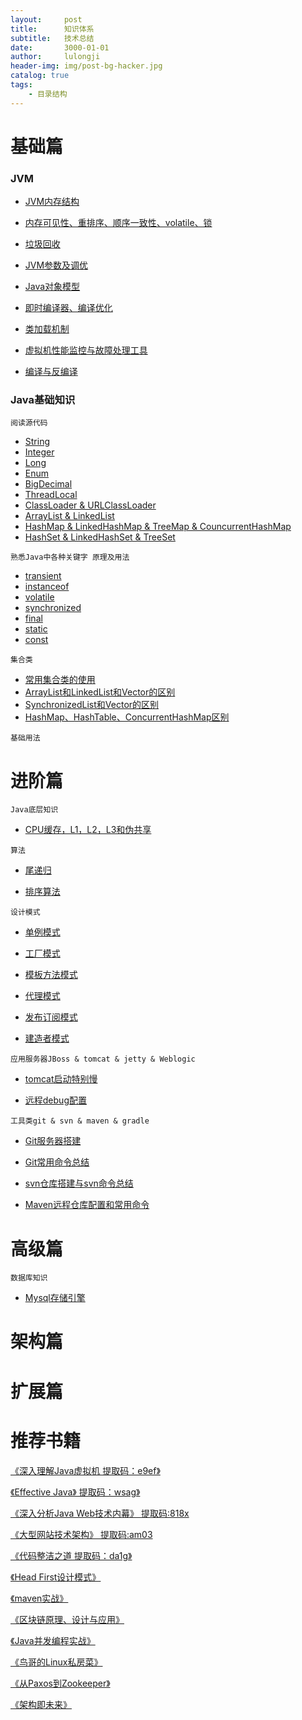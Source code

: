 ```yaml
---
layout:     post
title:      知识体系
subtitle:   技术总结
date:       3000-01-01
author:     lulongji
header-img: img/post-bg-hacker.jpg
catalog: true
tags:
    - 目录结构
---
```



# 基础篇

### JVM

- [JVM内存结构](https://blog.lulongji.cn/2015/12/10/JVM%E7%9F%A5%E8%AF%86%E6%A2%B3%E7%90%86%E4%B8%80/)

- [内存可见性、重排序、顺序一致性、volatile、锁](https://blog.lulongji.cn/2015/12/11/JVM%E7%9F%A5%E8%AF%86%E6%A2%B3%E7%90%86%E4%BA%8C/)

- [垃圾回收](https://blog.lulongji.cn/2015/12/15/GC%E5%92%8CGC%E7%AE%97%E6%B3%95/)

- [JVM参数及调优](https://blog.lulongji.cn/2015/12/12/JVM知识梳理三/)

- [Java对象模型](https://www.hollischuang.com/archives/1910)

- [即时编译器、编译优化](https://blog.lulongji.cn/2015/12/16/%E5%8D%B3%E6%97%B6%E7%BC%96%E8%AF%91%E5%92%8C%E7%BC%96%E8%AF%91%E4%BC%98%E5%8C%96/)

- [类加载机制](https://blog.lulongji.cn/2015/12/13/JVM%E7%9F%A5%E8%AF%86%E6%A2%B3%E7%90%86%E5%9B%9B/)

- [虚拟机性能监控与故障处理工具](https://blog.lulongji.cn/2015/12/14/JVM%E7%9F%A5%E8%AF%86%E6%A2%B3%E7%90%86%E4%BA%94/)

- [编译与反编译](https://blog.lulongji.cn/2015/12/14/JVM%E7%9F%A5%E8%AF%86%E6%A2%B3%E7%90%86%E5%85%AD/)


### Java基础知识

```阅读源代码```
- [String](https://blog.lulongji.cn/2016/02/03/Java%E5%9F%BA%E7%A1%80%E6%BA%90%E7%A0%81%E4%B8%80/)
- [Integer](https://blog.lulongji.cn/2016/02/11/Java%E5%9F%BA%E7%A1%80%E6%BA%90%E7%A0%81%E4%BA%8C/)
- [Long]()
- [Enum]()
- [BigDecimal]()
- [ThreadLocal]()
- [ClassLoader & URLClassLoader]()
- [ArrayList & LinkedList]()
- [HashMap & LinkedHashMap & TreeMap & CouncurrentHashMap]()
- [HashSet & LinkedHashSet & TreeSet]()

```熟悉Java中各种关键字 原理及用法```
- [transient]()
- [instanceof]()
- [volatile]()
- [synchronized]()
- [final]()
- [static]()
- [const]()

```集合类```
- [常用集合类的使用]()
- [ArrayList和LinkedList和Vector的区别]()
- [SynchronizedList和Vector的区别]()
- [HashMap、HashTable、ConcurrentHashMap区别]()

```基础用法```



# 进阶篇

```Java底层知识```
- [CPU缓存，L1，L2，L3和伪共享](https://blog.lulongji.cn/2016/03/01/CPU%E7%BC%93%E5%AD%98-L1-L2-L3%E5%92%8C%E4%BC%AA%E5%85%B1%E4%BA%AB/)


```算法```
- [尾递归](https://www.cnblogs.com/invoker-/p/7723420.html) 

- [排序算法](https://www.cnblogs.com/onepixel/articles/7674659.html)


```设计模式```
- [单例模式](https://blog.lulongji.cn/2017/10/09/%E8%AE%BE%E8%AE%A1%E6%A8%A1%E5%BC%8F%E7%B3%BB%E5%88%97%E4%B8%80/)

- [工厂模式](https://blog.lulongji.cn/2017/10/10/%E8%AE%BE%E8%AE%A1%E6%A8%A1%E5%BC%8F%E7%B3%BB%E5%88%97%E4%BA%8C/)

- [模板方法模式](https://blog.lulongji.cn/2017/10/10/%E8%AE%BE%E8%AE%A1%E6%A8%A1%E5%BC%8F%E7%B3%BB%E5%88%97%E4%B8%89/)

- [代理模式](https://blog.lulongji.cn/2017/10/10/%E8%AE%BE%E8%AE%A1%E6%A8%A1%E5%BC%8F%E7%B3%BB%E5%88%97%E5%9B%9B/)

- [发布订阅模式](https://blog.lulongji.cn/2017/10/11/%E8%AE%BE%E8%AE%A1%E6%A8%A1%E5%BC%8F%E7%B3%BB%E5%88%97%E4%BA%94/)

- [建造者模式](https://blog.lulongji.cn/2017/10/11/%E8%AE%BE%E8%AE%A1%E6%A8%A1%E5%BC%8F%E7%B3%BB%E5%88%97%E5%85%AD/)



```应用服务器JBoss & tomcat & jetty & Weblogic```
- [tomcat启动特别慢](https://blog.lulongji.cn/2017/10/01/Tomcat-tomcat%E5%90%AF%E5%8A%A8%E5%B7%A8%E6%85%A2/)

- [远程debug配置](https://blog.lulongji.cn/2016/08/20/%E5%B7%A5%E5%85%B7-%E5%AE%B9%E5%99%A8%E9%85%8D%E7%BD%AE%E8%BF%9C%E7%A8%8Bdebug/)


```工具类git & svn & maven & gradle```
- [Git服务器搭建](https://blog.lulongji.cn/2016/11/21/CentOs%E4%B9%8BGit%E6%9C%8D%E5%8A%A1%E5%99%A8%E6%90%AD%E5%BB%BA/)

- [Git常用命令总结](https://blog.lulongji.cn/2019/01/03/Git%E5%B8%B8%E7%94%A8%E5%91%BD%E4%BB%A4%E6%80%BB%E7%BB%93/)

- [svn仓库搭建与svn命令总结](https://blog.lulongji.cn/2016/01/26/CentOs%E4%B9%8Bsvn%E4%BB%93%E5%BA%93%E6%90%AD%E5%BB%BA%E4%B8%8Esvn%E5%91%BD%E4%BB%A4%E6%80%BB%E7%BB%93/)

- [Maven远程仓库配置和常用命令](https://blog.lulongji.cn/2016/07/30/Maven%E9%85%8D%E7%BD%AE/)


# 高级篇

```数据库知识```
- [Mysql存储引擎](https://blog.lulongji.cn/2019/02/16/Mysql%E5%AD%98%E5%82%A8%E5%BC%95%E6%93%8E/) 



# 架构篇


# 扩展篇


# 推荐书籍

[《深入理解Java虚拟机  提取码：e9ef》](https://pan.baidu.com/s/1AtYE2tCIFhiH0uyKYjH2Bg)

[《Effective Java》 提取码：wsag》](https://pan.baidu.com/s/1hV0OjzJiewHQ3rlqcewQDg)

[《深入分析Java Web技术内幕》 提取码:818x ](https://pan.baidu.com/s/1PWELPXKGtV_CB8d9k-Mamg)

[《大型网站技术架构》 提取码:am03](https://pan.baidu.com/s/1M3yXxk9jqWFDKB0DtUnuRQ)

[《代码整洁之道  提取码：da1g》](https://pan.baidu.com/s/1nDL1qf7Ig4YW0COwvd475A)

[《Head First设计模式》]()

[《maven实战》]()

[《区块链原理、设计与应用》]()

[《Java并发编程实战》]()

[《鸟哥的Linux私房菜》]()

[《从Paxos到Zookeeper》]()

[《架构即未来》]()
